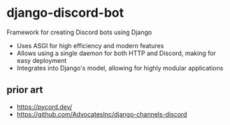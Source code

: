 # django-discord-bot
Framework for creating Discord bots using Django

* Uses ASGI for high efficiency and modern features
* Allows using a single daemon for both HTTP and Discord, making for easy deployment
* Integrates into Django's model, allowing for highly modular applications

## prior art

* https://pycord.dev/
* https://github.com/AdvocatesInc/django-channels-discord
